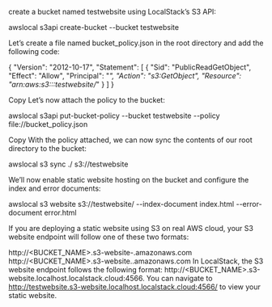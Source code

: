 create a bucket named testwebsite using LocalStack’s S3 API:

awslocal s3api create-bucket --bucket testwebsite

Let’s create a file named bucket_policy.json in the root directory and add the following code:

{
    "Version": "2012-10-17",
    "Statement": [
        {
            "Sid": "PublicReadGetObject",
            "Effect": "Allow",
            "Principal": "*",
            "Action": "s3:GetObject",
            "Resource": "arn:aws:s3:::testwebsite/*"
        }
    ]
}

Copy
Let’s now attach the policy to the bucket:

awslocal s3api put-bucket-policy --bucket testwebsite --policy file://bucket_policy.json

Copy
With the policy attached, we can now sync the contents of our root directory to the bucket:

awslocal s3 sync ./ s3://testwebsite


We’ll now enable static website hosting on the bucket and configure the index and error documents:

awslocal s3 website s3://testwebsite/ --index-document index.html --error-document error.html


If you are deploying a static website using S3 on real AWS cloud, your S3 website endpoint will follow one of these two formats:

http://<BUCKET_NAME>.s3-website-<REGION>.amazonaws.com
http://<BUCKET_NAME>.s3-website.<REGION>.amazonaws.com
In LocalStack, the S3 website endpoint follows the following format: http://<BUCKET_NAME>.s3-website.localhost.localstack.cloud:4566. You can navigate to http://testwebsite.s3-website.localhost.localstack.cloud:4566/ to view your static website.


